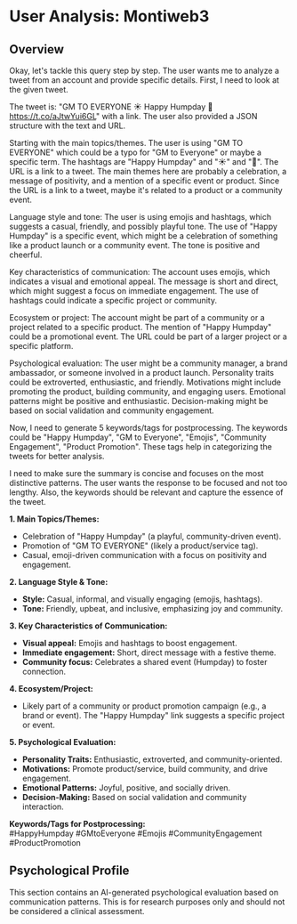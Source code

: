 # User Analysis: Montiweb3

## Overview

<think>
Okay, let's tackle this query step by step. The user wants me to analyze a tweet from an account and provide specific details. First, I need to look at the given tweet.

The tweet is: "GM TO EVERYONE ☀️ Happy Humpday 🐪 https://t.co/aJtwYui6GL" with a link. The user also provided a JSON structure with the text and URL. 

Starting with the main topics/themes. The user is using "GM TO EVERYONE" which could be a typo for "GM to Everyone" or maybe a specific term. The hashtags are "Happy Humpday" and "☀️" and "🐇". The URL is a link to a tweet. The main themes here are probably a celebration, a message of positivity, and a mention of a specific event or product. Since the URL is a link to a tweet, maybe it's related to a product or a community event.

Language style and tone: The user is using emojis and hashtags, which suggests a casual, friendly, and possibly playful tone. The use of "Happy Humpday" is a specific event, which might be a celebration of something like a product launch or a community event. The tone is positive and cheerful.

Key characteristics of communication: The account uses emojis, which indicates a visual and emotional appeal. The message is short and direct, which might suggest a focus on immediate engagement. The use of hashtags could indicate a specific project or community.

Ecosystem or project: The account might be part of a community or a project related to a specific product. The mention of "Happy Humpday" could be a promotional event. The URL could be part of a larger project or a specific platform.

Psychological evaluation: The user might be a community manager, a brand ambassador, or someone involved in a product launch. Personality traits could be extroverted, enthusiastic, and friendly. Motivations might include promoting the product, building community, and engaging users. Emotional patterns might be positive and enthusiastic. Decision-making might be based on social validation and community engagement.

Now, I need to generate 5 keywords/tags for postprocessing. The keywords could be "Happy Humpday", "GM to Everyone", "Emojis", "Community Engagement", "Product Promotion". These tags help in categorizing the tweets for better analysis.

I need to make sure the summary is concise and focuses on the most distinctive patterns. The user wants the response to be focused and not too lengthy. Also, the keywords should be relevant and capture the essence of the tweet.
</think>

**1. Main Topics/Themes:**  
- Celebration of "Happy Humpday" (a playful, community-driven event).  
- Promotion of "GM TO EVERYONE" (likely a product/service tag).  
- Casual, emoji-driven communication with a focus on positivity and engagement.  

**2. Language Style & Tone:**  
- **Style:** Casual, informal, and visually engaging (emojis, hashtags).  
- **Tone:** Friendly, upbeat, and inclusive, emphasizing joy and community.  

**3. Key Characteristics of Communication:**  
- **Visual appeal:** Emojis and hashtags to boost engagement.  
- **Immediate engagement:** Short, direct message with a festive theme.  
- **Community focus:** Celebrates a shared event (Humpday) to foster connection.  

**4. Ecosystem/Project:**  
- Likely part of a community or product promotion campaign (e.g., a brand or event). The "Happy Humpday" link suggests a specific project or event.  

**5. Psychological Evaluation:**  
- **Personality Traits:** Enthusiastic, extroverted, and community-oriented.  
- **Motivations:** Promote product/service, build community, and drive engagement.  
- **Emotional Patterns:** Joyful, positive, and socially driven.  
- **Decision-Making:** Based on social validation and community interaction.  

**Keywords/Tags for Postprocessing:**  
#HappyHumpday #GMtoEveryone #Emojis #CommunityEngagement #ProductPromotion

## Psychological Profile

This section contains an AI-generated psychological evaluation based on communication patterns. This is for research purposes only and should not be considered a clinical assessment.